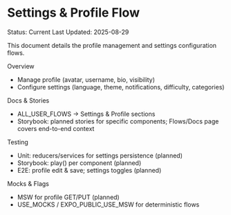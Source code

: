 # Settings & Profile Flow

Status: Current
Last Updated: 2025-08-29

This document details the profile management and settings configuration flows.

Overview

- Manage profile (avatar, username, bio, visibility)
- Configure settings (language, theme, notifications, difficulty, categories)

Docs & Stories

- ALL_USER_FLOWS → Settings & Profile sections
- Storybook: planned stories for specific components; Flows/Docs page covers end-to-end context

Testing

- Unit: reducers/services for settings persistence (planned)
- Storybook: play() per component (planned)
- E2E: profile edit & save; settings toggles (planned)

Mocks & Flags

- MSW for profile GET/PUT (planned)
- USE_MOCKS / EXPO_PUBLIC_USE_MSW for deterministic flows
